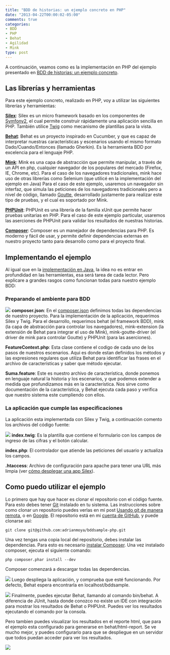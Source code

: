 ```yaml
---
title: "BDD de historias: un ejemplo concreto en PHP"
date: "2013-04-22T00:00:02-05:00"
comments: true
categories: 
- BDD
- PHP
- Behat
- Agilidad
- Mink
type: post
---
```


A continuación, veamos como es la implementación en PHP del ejemplo presentado en [BDD de historias: un ejemplo concreto](/2013/04/bdd-de-historias-un-ejemplo-concreto/).

<!-- more -->
## Las librerías y herramientas ##

Para este ejemplo concreto, realizado en PHP, voy a utilizar las siguientes librerías y herramientas:

[**Silex**](http://silex.sensiolabs.org/): Silex es un micro framework basado en los componentes de [Symfony2](http://symfony.com/), el cual permite construir rápidamente una aplicación sencilla en PHP. También utilice [Twig](http://twig.sensiolabs.org/) como mecanismo de plantillas para la vista.

[**Behat**](http://behat.org/): Behat es un proyecto inspirado en Cucumber, y que es capaz de interpretar nuestras características y escenarios usando el mismo formato Dado/Cuando/Entonces (llamado Gherkin). Es la herramienta BDD por excelencia para el lenguaje PHP.

[**Mink**](http://mink.behat.org/): Mink es una capa de abstracción que permite manipular, a través de un API en php, cualquier navegador de los populares del mercado (Firefox, IE, Chrome, etc). Para el caso de los navegadores tradicionales, mink hace uso de otras librerías como Selenium (que utilicé en la implementación del ejemplo en Java) Para el caso de este ejemplo, usaremos un navegador sin interfaz, que simula las peticiones de los navegadores tradicionales pero a nivel de código, llamado [Goutte](https://github.com/fabpot/goutte/), desarrollado justamente para realizar este tipo de pruebas, y el cual es soportado por Mink.

[**PHPUnit**](https://github.com/sebastianbergmann/phpunit/): PHPUnit es una librería de la familia xUnit que permite hacer pruebas unitarias en PHP. Para el caso de este ejemplo particular, usaremos las aserciones de PHPUnit para validar los resultados de nuestras historias.

[**Composer**](http://getcomposer.org/): Composer es un manejador de dependencias para PHP. Es moderno y fácil de usar, y permite definir dependencias externas en nuestro proyecto tanto para desarrollo como para el proyecto final. 

## Implementando el ejemplo ##

Al igual que en la [implementación en Java](/2013/04/bdd-de-historias-un-ejemplo-concreto-en-java), la idea no es entrar en profundidad en las herramientas, esa será tarea de cada lector. Pero explicare a grandes rasgos como funcionan todas para nuestro ejemplo BDD:

### Preparando el ambiente para BDD ###

![](/images/2013/04/setup-behat-php.png)
**composer.json**: En el [composer.json](http://getcomposer.org/doc/01-basic-usage.md#composer-json-project-setup) definimos todas las dependencias de nuestro proyecto. Para la implementación de la aplicación, requerimos Silex y Twig. Para el desarrollo, requerimos behat (el framework BDD), mink (la capa de abstracción para controlar los navegadores), mink-extension (la extensión de Behat para integrar el uso de Mink), mink-goutte-driver (el driver de mink para controlar Goutte) y PHPUnit (para las aserciones).

**FeatureContext.php**: Esta clase contiene el codigo de cada uno de los pasos de nuestros escenarios. Aqui es donde estan definidos los métodos y las expresiones regulares que utiliza Behat para identificar las frases en el archivo de características y saber que método ejecutar.

**Suma.feature**: Este es nuestro archivo de característica, donde ponemos en lenguaje natural la historia y los escenarios, y que podemos extender a medida que profundizamos más en la característica. Nos sirve como documentación de la característica, y Behat ejecuta cada paso y verifica que nuestro sistema este cumpliendo con ellos. 

### La aplicación que cumple las especificaciones ###

La aplicación esta implementada con Silex y Twig, a continuación comento los archivos del código fuente:

![](/images/2013/04/src-bddsample-php.png)
**index.twig**: Es la plantilla que contiene el formulario con los campos de ingreso de las cifras y el botón calcular.

**index.php**: El controlador que atiende las peticiones del usuario y actualiza los campos. 

**.htaccess**: Archivo de configuración para apache para tener una URL más limpia (ver [cómo desplegar una app Silex](http://silex.sensiolabs.org/doc/web_servers.html)).

## Como puedo utilizar el ejemplo ##

Lo primero que hay que hacer es clonar el repositorio con el código fuente. Para esto debes tener [Git](http://git-scm.com/) instalado en tu sistema. Las instrucciones sobre como clonar un repositorio puedes verlas en mi post [Usando git de manera remota](/2013/01/usando-git-de-manera-remota/), o en [Google](http://lmgtfy.com/?q=Como+clonar+un+repositorio+de+github). El repositorio está en mi [cuenta de GitHub](https://github.com/adrianmoya/bddsample-php), y puede clonarse así:

    git clone git@github.com:adrianmoya/bddsample-php.git

Una vez tengas una copia local del repositorio, debes instalar las dependencias. Para esto es necesario [instalar Composer](http://getcomposer.org/doc/00-intro.md#installation-nix). Una vez instalado composer, ejecuta el siguiente comando:

    php composer.phar install --dev

Composer comenzará a descargar todas las dependencias. 

![](/images/2013/04/bddsample-php.png)
Luego despliega la aplicación, y comprueba que esté funcionando. Por defecto, Behat espera encontrarla en localhost/bddsample.

![](/images/2013/04/test-results-php.png)
Finalmente, puedes ejecutar Behat, llamando al comando bin/behat. A diferencia de JUnit, hasta donde conozco no existe un IDE con integración para mostrar los resultados de Behat o PHPUnit. Puedes ver los resultados ejecutando el comando por la consola. 

Pero tambien puedes visualizar los resultados en el reporte html, que para el ejemplo esta configurado para generarse en behat/html-report. Se ve mucho mejor, y puedes configurarlo para que se despliegue en un servidor que todos puedan acceder para ver los resultados.

![](/images/2013/04/test-results-php-web.png)


